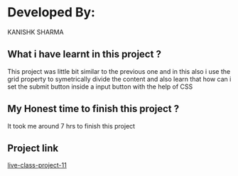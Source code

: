 # Developed By:

KANISHK SHARMA

## What i have learnt in this project ?

This project was little bit similar to the previous one and in this also i use the grid property to symetrically divide the content and also learn that how can i set the submit button inside a input button with the help of CSS

## My Honest time to finish this project ?

It took me around 7 hrs to finish this project

## Project link

[live-class-project-11](https://rainbow-platypus-7bdf81.netlify.app/)